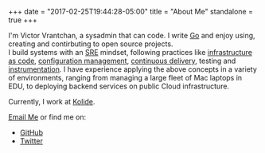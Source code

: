 +++
date = "2017-02-25T19:44:28-05:00"
title = "About Me"
standalone = true
+++

I'm Victor Vrantchan, a sysadmin that can code. I write [Go](https://golang.org/) and enjoy using, creating and contirbuting to open source projects.  
I build systems with an [SRE](https://landing.google.com/sre/) mindset, following practices like [infrastructure as code](https://martinfowler.com/bliki/InfrastructureAsCode.html), [configuration management](https://martinfowler.com/bliki/ConfigurationSynchronization.html), [continuous delivery](https://martinfowler.com/bliki/ContinuousDelivery.html), testing and [instrumentation](https://prometheus.io/docs/practices/instrumentation/). 
I have experience applying the above concepts in a variety of environments, ranging from managing a large fleet of Mac laptops in EDU, to deploying backend services on public Cloud infrastructure. 

Currently, I work at [Kolide](https://kolide.co/company).

[Email Me](mailto:vrantchan@gmail.com) or find me on:

- [GitHub](https://github.com/groob)
- [Twitter](https://twitter.com/wikiwalk)
